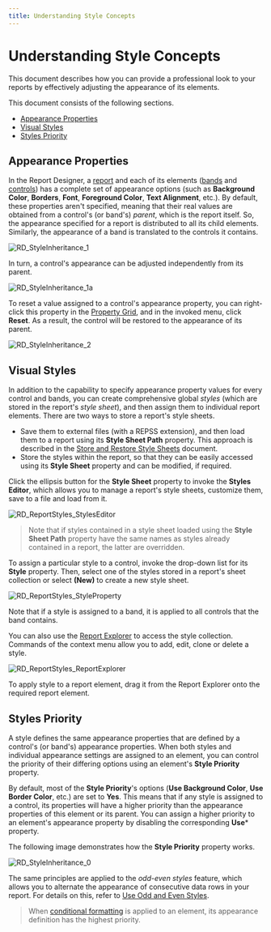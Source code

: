 ```yaml
---
title: Understanding Style Concepts
---
```

# Understanding Style Concepts
This document describes how you can provide a professional look to your reports by effectively adjusting the appearance of its elements.

This document consists of the following sections.
* [Appearance Properties](#properties)
* [Visual Styles](#styles)
* [Styles Priority](#priority)

<a name="properties"/>

## Appearance Properties
In the Report Designer, a [report](../../report-designer-reference/report-settings.md) and each of its elements ([bands](../../report-designer-reference/report-bands.md) and [controls](../../report-designer-reference/report-controls.md)) has a complete set of appearance options (such as **Background Color**, **Borders**, **Font**, **Foreground Color**, **Text Alignment**, etc.). By default, these properties aren't specified, meaning that their real values are obtained from a control's (or band's) _parent_, which is the report itself. So, the appearance specified for a report is distributed to all its child elements. Similarly, the appearance of a band is translated to the controls it contains.

![RD_StyleInheritance_1](../../../../../images/img8569.png)

In turn, a control's appearance can be adjusted independently from its parent.

![RD_StyleInheritance_1a](../../../../../images/img8591.png)

To reset a value assigned to a control's appearance property, you can right-click this property in the [Property Grid](../../report-designer-reference/report-designer-ui/property-grid.md), and in the invoked menu, click **Reset**. As a result, the control will be restored to the appearance of its parent.

![RD_StyleInheritance_2](../../../../../images/img8570.png)

<a name="styles"/>

## Visual Styles
In addition to the capability to specify appearance property values for every control and bands, you can create comprehensive global _styles_ (which are stored in the report's _style sheet_), and then assign them to individual report elements. There are two ways to store a report's style sheets.
* Save them to external files (with a REPSS extension), and then load them to a report using its **Style Sheet Path** property. This approach is described in the [Store and Restore Style Sheets](store-and-restore-style-sheets.md) document.
* Store the styles within the report, so that they can be easily accessed using its **Style Sheet** property and can be modified, if required.

Click the ellipsis button for the **Style Sheet** property to invoke the **Styles Editor**, which allows you to manage a report's style sheets, customize them, save to a file and load from it.

![RD_ReportStyles_StylesEditor](../../../../../images/img122170.png)

> Note that if styles contained in a style sheet loaded using the **Style Sheet Path** property have the same names as styles already contained in a report, the latter are overridden.

To assign a particular style to a control, invoke the drop-down list for its **Style** property. Then, select one of the styles stored in a report's sheet collection or select **(New)** to create a new style sheet.

![RD_ReportStyles_StyleProperty](../../../../../images/img122174.png)

Note that if a style is assigned to a band, it is applied to all controls that the band contains.

You can also use the [Report Explorer](../../report-designer-reference/report-designer-ui/report-explorer.md) to access the style collection. Commands of the context menu allow you to add, edit, clone or delete a style.

![RD_ReportStyles_ReportExplorer](../../../../../images/img122171.png)

To apply style to a report element, drag it from the Report Explorer onto the required report element.

<a name="priority"/>

## Styles Priority
A style defines the same appearance properties that are defined by a control's (or band's) appearance properties. When both styles and individual appearance settings are assigned to an element, you can control the priority of their differing options using an element's **Style Priority** property.

By default, most of the **Style Priority**'s options (**Use Background Color**, **Use Border Color**, etc.) are set to **Yes**. This means that if any style is assigned to a control, its properties will have a higher priority than the appearance properties of this element or its parent. You can assign a higher priority to an element's appearance property by disabling the corresponding **Use*** property.

The following image demonstrates how the **Style Priority** property works.

![RD_StyleInheritance_0](../../../../../images/img8565.png)

The same principles are applied to the _odd-even styles_ feature, which allows you to alternate the appearance of consecutive data rows in your report. For details on this, refer to [Use Odd and Even Styles](use-odd-and-even-styles.md).

> When [conditional formatting](conditionally-change-a-controls-appearance.md) is applied to an element, its appearance definition has the highest priority.